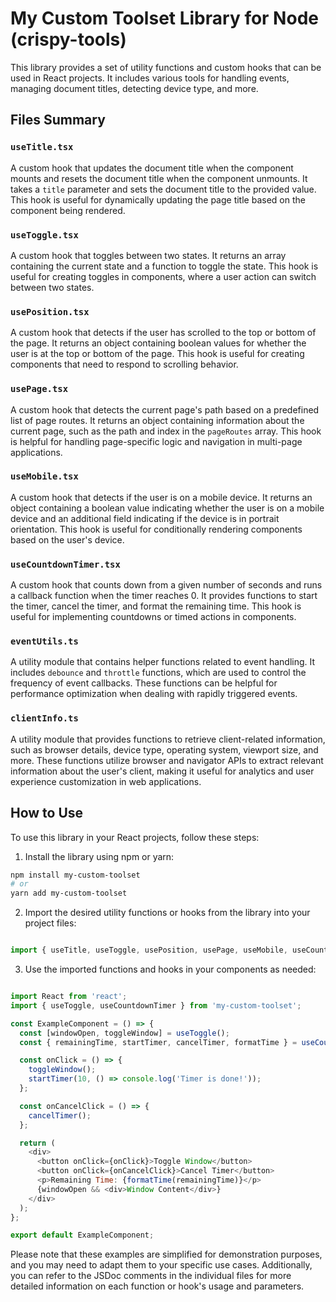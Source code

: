 # My Custom Toolset Library for Node (crispy-tools)

This library provides a set of utility functions and custom hooks that can be used in React projects. It includes various tools for handling events, managing document titles, detecting device type, and more.

## Files Summary

### `useTitle.tsx`

A custom hook that updates the document title when the component mounts and resets the document title when the component unmounts. It takes a `title` parameter and sets the document title to the provided value. This hook is useful for dynamically updating the page title based on the component being rendered.

### `useToggle.tsx`

A custom hook that toggles between two states. It returns an array containing the current state and a function to toggle the state. This hook is useful for creating toggles in components, where a user action can switch between two states.

### `usePosition.tsx`

A custom hook that detects if the user has scrolled to the top or bottom of the page. It returns an object containing boolean values for whether the user is at the top or bottom of the page. This hook is useful for creating components that need to respond to scrolling behavior.

### `usePage.tsx`

A custom hook that detects the current page's path based on a predefined list of page routes. It returns an object containing information about the current page, such as the path and index in the `pageRoutes` array. This hook is helpful for handling page-specific logic and navigation in multi-page applications.

### `useMobile.tsx`

A custom hook that detects if the user is on a mobile device. It returns an object containing a boolean value indicating whether the user is on a mobile device and an additional field indicating if the device is in portrait orientation. This hook is useful for conditionally rendering components based on the user's device.

### `useCountdownTimer.tsx`

A custom hook that counts down from a given number of seconds and runs a callback function when the timer reaches 0. It provides functions to start the timer, cancel the timer, and format the remaining time. This hook is useful for implementing countdowns or timed actions in components.

### `eventUtils.ts`

A utility module that contains helper functions related to event handling. It includes `debounce` and `throttle` functions, which are used to control the frequency of event callbacks. These functions can be helpful for performance optimization when dealing with rapidly triggered events.

### `clientInfo.ts`

A utility module that provides functions to retrieve client-related information, such as browser details, device type, operating system, viewport size, and more. These functions utilize browser and navigator APIs to extract relevant information about the user's client, making it useful for analytics and user experience customization in web applications.

## How to Use

To use this library in your React projects, follow these steps:

1. Install the library using npm or yarn:

```bash
npm install my-custom-toolset
# or
yarn add my-custom-toolset
```

2. Import the desired utility functions or hooks from the library into your project files:

```javascript

import { useTitle, useToggle, usePosition, usePage, useMobile, useCountdownTimer } from 'my-custom-toolset';
```

3. Use the imported functions and hooks in your components as needed:

```javascript

import React from 'react';
import { useToggle, useCountdownTimer } from 'my-custom-toolset';

const ExampleComponent = () => {
  const [windowOpen, toggleWindow] = useToggle();
  const { remainingTime, startTimer, cancelTimer, formatTime } = useCountdownTimer();

  const onClick = () => {
    toggleWindow();
    startTimer(10, () => console.log('Timer is done!'));
  };

  const onCancelClick = () => {
    cancelTimer();
  };

  return (
    <div>
      <button onClick={onClick}>Toggle Window</button>
      <button onClick={onCancelClick}>Cancel Timer</button>
      <p>Remaining Time: {formatTime(remainingTime)}</p>
      {windowOpen && <div>Window Content</div>}
    </div>
  );
};

export default ExampleComponent;
```

Please note that these examples are simplified for demonstration purposes, and you may need to adapt them to your specific use cases. Additionally, you can refer to the JSDoc comments in the individual files for more detailed information on each function or hook's usage and parameters.